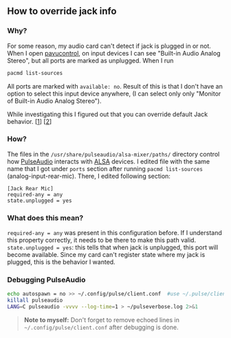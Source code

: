 ## How to override jack info
### Why?
For some reason, my audio card can't detect if jack is plugged in or not. When I open [pavucontrol](https://freedesktop.org/software/pulseaudio/pavucontrol/), on input devices I can see "Built-in Audio Analog Stereo", but all ports are marked as unplugged. When I run
```sh
pacmd list-sources
```
All ports are marked with `available: no`. Result of this is that I don't have an option to select this input device anywhere, (I can select only only "Monitor of Built-in Audio Analog Stereo").

While investigating this I figured out that you can override default Jack behavior. [[1]] [[2]]
### How?
The files in the `/usr/share/pulseaudio/alsa-mixer/paths/` directory control how [PulseAudio](https://en.wikipedia.org/wiki/PulseAudio) interacts with [ALSA](https://en.wikipedia.org/wiki/Advanced_Linux_Sound_Architecture) devices. I edited file with the same name that I got under `ports` section after running `pacmd list-sources` (analog-input-rear-mic). There, I edited following section:

```
[Jack Rear Mic]
required-any = any
state.unplugged = yes
```

### What does this mean?
`required-any = any` was present in this configuration before. If I understand this property correctly, it needs to be there to make this path valid.
`state.unplugged = yes`: this tells that when jack is unplugged, this port will become available. Since my card can't register state where my jack is plugged, this is the behavior I wanted.

### Debugging PulseAudio
```sh
echo autospawn = no >> ~/.config/pulse/client.conf  #use ~/.pulse/client.conf on Ubuntu <= 12.10
killall pulseaudio
LANG=C pulseaudio -vvvv --log-time=1 > ~/pulseverbose.log 2>&1
```

 > **Note to myself:** Don't forget to remove echoed lines in `~/.config/pulse/client.conf` after debugging is done.
 
 [1]: https://aweirdimagination.net/2018/12/16/pulseaudio-headphone-jack-troubles/
 [2]: https://github.com/pulseaudio/pulseaudio/blob/master/src/modules/alsa/mixer/paths/analog-output.conf.common
